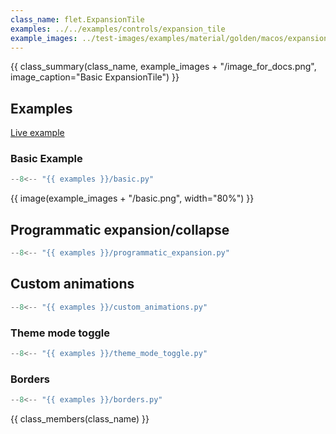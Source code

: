 ```yaml
---
class_name: flet.ExpansionTile
examples: ../../examples/controls/expansion_tile
example_images: ../test-images/examples/material/golden/macos/expansion_tile
---
```


{{ class_summary(class_name, example_images + "/image_for_docs.png", image_caption="Basic ExpansionTile") }}

## Examples

[Live example](https://flet-controls-gallery.fly.dev/layout/expansiontile)

### Basic Example

```python
--8<-- "{{ examples }}/basic.py"
```

{{ image(example_images + "/basic.png", width="80%") }}

## Programmatic expansion/collapse

```python
--8<-- "{{ examples }}/programmatic_expansion.py"
```

## Custom animations

```python
--8<-- "{{ examples }}/custom_animations.py"
```

### Theme mode toggle

```python
--8<-- "{{ examples }}/theme_mode_toggle.py"
```

### Borders

```python
--8<-- "{{ examples }}/borders.py"
```

{{ class_members(class_name) }}
